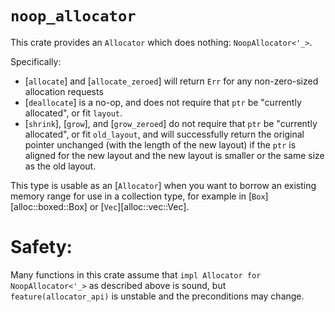 # `noop_allocator`

This crate provides an `Allocator` which does nothing: `NoopAllocator<'_>`.

Specifically:
* [`allocate`] and [`allocate_zeroed`] will return `Err` for any
  non-zero-sized allocation requests
* [`deallocate`] is a no-op, and does not require that `ptr` be "currently
  allocated", or fit `layout`.
* [`shrink`], [`grow`], and [`grow_zeroed`] do not require that `ptr` be
  "currently allocated", or fit `old_layout`, and will successfully return
  the original pointer unchanged (with the length of the new layout) if the
  `ptr` is aligned for the new layout and the new layout is smaller or the
  same size as the old layout.

This type is usable as an [`Allocator`] when you want to borrow an existing
memory range for use in a collection type, for example in
[`Box`][alloc::boxed::Box] or [`Vec`][alloc::vec::Vec].

# Safety:

Many functions in this crate assume that `impl Allocator for
NoopAllocator<'_>` as described above is sound, but `feature(allocator_api)`
is unstable and the preconditions may change.
